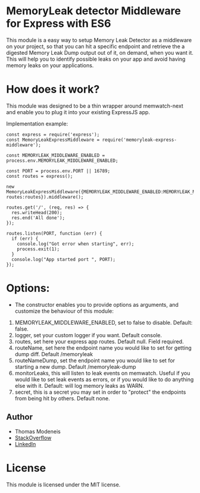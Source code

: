 # MemoryLeak detector Middleware for Express with ES6

This module is a easy way to setup Memory Leak Detector as a middleware on your project, so that you can hit a specific endpoint and retrieve the a digested Memory Leak Dump output out of it, on demand, when you want it.
This will help you to identify possible leaks on your app and avoid having memory leaks on your applications.

# How does it work?
This module was designed to be a thin wrapper around memwatch-next and enable you to plug it into your existing ExpressJS app. 


Implementation example:

```
const express = require('express');
const MemoryLeakExpressMiddleware = require('memoryleak-express-middleware');

const MEMORYLEAK_MIDDLEWARE_ENABLED = process.env.MEMORYLEAK_MIDDLEWARE_ENABLED;

const PORT = process.env.PORT || 16789;
const routes = express();

new MemoryLeakExpressMiddleware({MEMORYLEAK_MIDDLEWARE_ENABLED:MEMORYLEAK_MIDDLEWARE_ENABLED, routes:routes}).middleware();

routes.get('/', (req, res) => {
  res.writeHead(200);
  res.end('All done');
});

routes.listen(PORT, function (err) {
  if (err) {
    console.log("Got error when starting", err);
    process.exit(1);
  }
  console.log("App started port ", PORT);
});

```


# Options:
* The constructor enables you to provide options as arguments, and customize the behaviour of this module:
1) MEMORYLEAK_MIDDLEWARE_ENABLED, set to false to disable. Default: false.
2) logger, set your custom logger if you want. Default console.
3) routes, set here your express app routes. Default null. Field required.
4) routeName, set here the endpoint name you would like to set for getting dump diff. Default /memoryleak
5) routeNameDump, set the endpoint name you would like to set for starting a new dump. Default /memoryleak-dump
6) monitorLeaks, this will listen to leak events on memwatch. Useful if you would like to set leak events as errors, or if you would like to do anything else with it. Default: will log memory leaks as WARN.
7) secret, this is a secret you may set in order to "protect" the endpoints from being hit by others. Default none.

## Author
* Thomas Modeneis
* [StackOverflow](https://careers.stackoverflow.com/thomasmodeneis)
* [LinkedIn](https://uk.linkedin.com/in/thomasmodeneis)

License
=======

This module is licensed under the MIT license.